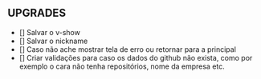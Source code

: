 ## UPGRADES

- [] Salvar o v-show
- [] Salvar o nickname
- [] Caso não ache mostrar tela de erro ou retornar para a principal
- [] Criar validações para caso os dados do github não exista, como por exemplo o cara não tenha repositórios, nome da empresa etc.
